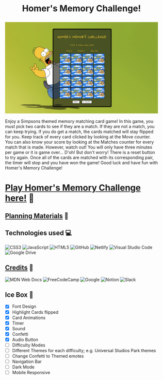 # <p align="center">**Homer's Memory Challenge!**</p>

![Alt text](assets/images/GameScreenshot.png)

Enjoy a Simpsons themed memory matching card game! In this game, you must pick two cards to see if they are a match. If they are not a match, you can keep trying. If you do get a match, the cards matched will stay flipped for you. Keep track of every card clicked by looking at the Move counter. You can also know your score by looking at the Matches counter for every match that is made. However, watch out! You will only have three minutes per game or it is game over... D'oh! But don't worry! There is a reset button to try again. Once all of the cards are matched with its corresponding pair, the timer will stop and you have won the game! Good luck and have fun with Homer's Memory Challenge!


# [Play Homer's Memory Challenge here!](https://mmcg-br.netlify.app/) 🍩

## [Planning Materials](https://docs.google.com/document/d/119J0NP4qZ_RGF30xsDbitaX8LVAcPrxDHGMycA0jUIQ/edit?usp=sharing) 💭
## Technologies used 💻
![CSS3](https://img.shields.io/badge/css3-%231572B6.svg?style=for-the-badge&logo=css3&logoColor=white) ![JavaScript](https://img.shields.io/badge/javascript-%23323330.svg?style=for-the-badge&logo=javascript&logoColor=%23F7DF1E) ![HTML5](https://img.shields.io/badge/html5-%23E34F26.svg?style=for-the-badge&logo=html5&logoColor=white) ![GitHub](https://img.shields.io/badge/github-%23121011.svg?style=for-the-badge&logo=github&logoColor=white) ![Netlify](https://img.shields.io/badge/netlify-%23000000.svg?style=for-the-badge&logo=netlify&logoColor=#00C7B7) ![Visual Studio Code](https://img.shields.io/badge/Visual%20Studio%20Code-0078d7.svg?style=for-the-badge&logo=visual-studio-code&logoColor=white)   ![Google Drive](https://img.shields.io/badge/Google%20Drive-4285F4?style=for-the-badge&logo=googledrive&logoColor=white)

## [Credits](https://docs.google.com/document/d/1DInBiYHscKJ5IsrXjgRYUO5xqDJmOcW718aeQhDqxVE/edit?usp=sharing) 👏

![MDN Web Docs](https://img.shields.io/badge/MDN_Web_Docs-black?style=for-the-badge&logo=mdnwebdocs&logoColor=white) ![FreeCodeCamp](https://img.shields.io/badge/Freecodecamp-%23123.svg?&style=for-the-badge&logo=freecodecamp&logoColor=green) ![Google](https://img.shields.io/badge/google-4285F4?style=for-the-badge&logo=google&logoColor=white) ![Notion](https://img.shields.io/badge/Notion-%23000000.svg?style=for-the-badge&logo=notion&logoColor=white) ![Slack](https://img.shields.io/badge/Slack-4A154B?style=for-the-badge&logo=slack&logoColor=white)

## Ice Box 🧊

- [x] Font Design
- [x] Highlight Cards flipped
- [x] Card Animations
- [x] Timer
- [x] Sound
- [x] Confetti
- [x] Audio Button
- [ ] Difficulty Modes
- [ ] Different Themes for each difficulty; e.g. Universal Studios Park themes
- [ ] Change Confetti to Themed emotes
- [ ] Navigation Bar
- [ ] Dark Mode
- [ ] Mobile Responsive

